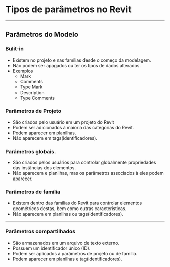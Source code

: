 # Tipos de parâmetros no Revit

---------

## Parâmetros do Modelo

### Bulit-in

   * Existem no projeto e nas famílias desde o começo da modelagem.
   * Não podem ser apagados ou ter os tipos de dados alterados.
   * Exemplos
     * Mark
     * Comments
     * Type Mark
     * Description
     * Type Comments
  
### Parâmetros de Projeto

   * São criados pelo usuário em um projeto do Revit
   * Podem ser adicionados à maioria das categorias do Revit.
   * Podem aparecer em planilhas.
   * Não aparecem em tags(identificadores).
  
### Parâmetros globais.
   
   * São criados pelos usuários para controlar globalmente propriedades das instâncias dos elementos.
   * Não aparecem e planilhas, mas os parâmetros associados à eles podem aparecer.

### Parâmetros de família
   
   * Existem dentro das famílias do Revit para controlar elementos geométricos destas, bem como outras características.
   * Não aparecem em planilhas ou tags(identificadores).

----------

### Parâmetros compartilhados
   
   * São armazenados em um arquivo de texto externo.
   * Possuem um identificador único (ID).
   * Podem ser aplicados à parâmetros de projeto ou de família.
   * Podem aparecer em planilhas e tag(identificadores).


